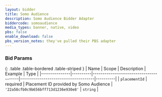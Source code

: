 ```yaml
---
layout: bidder
title: Somo Audience
description: Somo Audience Bidder Adapter
biddercode: somoaudience
media_types: banner, native, video
pbs: false
enable_download: false
pbs_version_notes: they've pulled their PBS adapter
---
```



### Bid Params

{: .table .table-bordered .table-striped }
| Name          | Scope    | Description                            | Example                              | Type     |
|---------------|----------|----------------------------------------|--------------------------------------|----------|
| `placementId` | required | Placement ID provided by Somo Audience | `'22a58cfb0c9b656bff713d1236e930e8'` | `string` |

